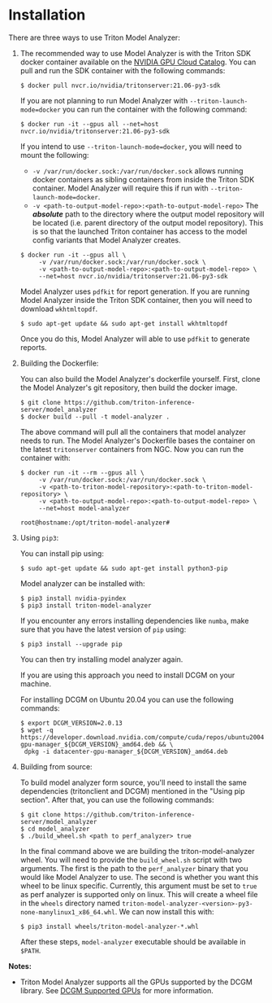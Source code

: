 <!--
Copyright (c) 2020, NVIDIA CORPORATION. All rights reserved.

Licensed under the Apache License, Version 2.0 (the "License");
you may not use this file except in compliance with the License.
You may obtain a copy of the License at

    http://www.apache.org/licenses/LICENSE-2.0

Unless required by applicable law or agreed to in writing, software
distributed under the License is distributed on an "AS IS" BASIS,
WITHOUT WARRANTIES OR CONDITIONS OF ANY KIND, either express or implied.
See the License for the specific language governing permissions and
limitations under the License.
-->

# Installation

There are three ways to use Triton Model Analyzer:

1. The recommended way to use Model Analyzer is with the Triton SDK docker
   container available on the [NVIDIA GPU Cloud
   Catalog](https://ngc.nvidia.com/catalog/containers/nvidia:tritonserver). You
   can pull and run the SDK container with the following commands:

   ```
   $ docker pull nvcr.io/nvidia/tritonserver:21.06-py3-sdk
   ```

   If you are not planning to run Model Analyzer with
   `--triton-launch-mode=docker` you can run the container with the following
   command:

   ```
   $ docker run -it --gpus all --net=host nvcr.io/nvidia/tritonserver:21.06-py3-sdk
   ```

   If you intend to use `--triton-launch-mode=docker`, you will need to mount
   the following: 
      * `-v /var/run/docker.sock:/var/run/docker.sock` allows running docker
        containers as sibling containers from inside the Triton SDK container.
        Model Analyzer will require this if run  with
        `--triton-launch-mode=docker`.
      * `-v <path-to-output-model-repo>:<path-to-output-model-repo>` The
        ***absolute*** path to the directory where the output model repository
        will be located (i.e. parent directory of the output model repository).
        This is so that the launched Triton container has access to the model
        config variants that Model Analyzer creates.

   ```
   $ docker run -it --gpus all \
        -v /var/run/docker.sock:/var/run/docker.sock \
        -v <path-to-output-model-repo>:<path-to-output-model-repo> \
        --net=host nvcr.io/nvidia/tritonserver:21.06-py3-sdk
   ```

   Model Analyzer uses `pdfkit` for report generation. If you are running Model
   Analyzer inside the Triton SDK container, then you will need to download
   `wkhtmltopdf`.

   ```
   $ sudo apt-get update && sudo apt-get install wkhtmltopdf
   ```

   Once you do this, Model Analyzer will able to use `pdfkit` to generate
   reports.

2. Building the Dockerfile:

   You can also build the Model Analyzer's dockerfile yourself. First, clone the
   Model Analyzer's git repository, then build the docker image.

   ```
   $ git clone https://github.com/triton-inference-server/model_analyzer
   $ docker build --pull -t model-analyzer .
   ```

   The above command will pull all the containers that model analyzer needs to
   run. The Model Analyzer's Dockerfile bases the container on the latest
   `tritonserver` containers from NGC. Now you can run the container with:

   ```
   $ docker run -it --rm --gpus all \
        -v /var/run/docker.sock:/var/run/docker.sock \
        -v <path-to-triton-model-repository>:<path-to-triton-model-repository> \
        -v <path-to-output-model-repo>:<path-to-output-model-repo> \
        --net=host model-analyzer

   root@hostname:/opt/triton-model-analyzer# 
   ```

3. Using `pip3`:

   You can install pip using:
   ```
   $ sudo apt-get update && sudo apt-get install python3-pip
   ```

   Model analyzer can be installed with: 
   ```
   $ pip3 install nvidia-pyindex
   $ pip3 install triton-model-analyzer
   ```

   If you encounter any errors installing dependencies like `numba`, make sure
   that you have the latest version of `pip` using:

   ```
   $ pip3 install --upgrade pip
   ```

   You can then try installing model analyzer again.

   If you are using this approach you need to install DCGM on your machine.

   For installing DCGM on Ubuntu 20.04 you can use the following commands:
   ```
   $ export DCGM_VERSION=2.0.13
   $ wget -q https://developer.download.nvidia.com/compute/cuda/repos/ubuntu2004/x86_64/datacenter-gpu-manager_${DCGM_VERSION}_amd64.deb && \
    dpkg -i datacenter-gpu-manager_${DCGM_VERSION}_amd64.deb
   ```

4. Building from source:

   To build model analyzer form source, you'll need to install the same
   dependencies (tritonclient and DCGM) mentioned in the "Using pip section".
   After that, you can use the following commands:

   ```
   $ git clone https://github.com/triton-inference-server/model_analyzer
   $ cd model_analyzer
   $ ./build_wheel.sh <path to perf_analyzer> true
   ```

   In the final command above we are building the triton-model-analyzer wheel.
   You will need to provide the `build_wheel.sh` script with two arguments. The
   first is the path to the `perf_analyzer` binary that you would like Model
   Analyzer to use. The second is whether you want this wheel to be linux
   specific. Currently, this argument must be set to `true` as perf analyzer is
   supported only on linux. This will create a wheel file in the `wheels`
   directory named
   `triton-model-analyzer-<version>-py3-none-manylinux1_x86_64.whl`. We can now
   install this with:

   ```
   $ pip3 install wheels/triton-model-analyzer-*.whl
   ```

   After these steps, `model-analyzer` executable should be available in
   `$PATH`.

**Notes:**
* Triton Model Analyzer supports all the GPUs supported by the DCGM library. See
  [DCGM Supported
  GPUs](https://docs.nvidia.com/datacenter/dcgm/latest/dcgm-user-guide/getting-started.html#supported-platforms)
  for more information.

